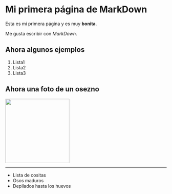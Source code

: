 # Mi primera página de MarkDown

Esta es mi primera página y es muy **bonita**.

Me gusta escribir con *MarkDown*.

## Ahora algunos ejemplos

1. Lista1
2. Lista2
3. Lista3

## Ahora una foto de un osezno

<img src="https://efeverde.com/wp-content/uploads/2022/01/oso-polar-zoo-Berlin-Efeverde.jpg" width="200">

***

* Lista de cositas
* Osos maduros
* Depilados hasta los huevos


